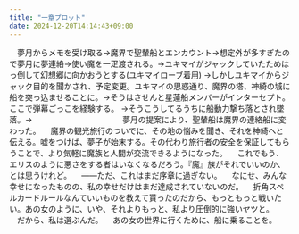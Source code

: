 ```yaml
---
title: "一章プロット"
date: 2024-12-20T14:14:43+09:00
---
```

　夢月からメモを受け取る→魔界で聖輦船とエンカウント→想定外が多すぎたので夢月に夢連絡→使い魔を一疋渡される。→ユキマイがジャックしていたためはっ倒して幻想郷に向かおうとする(ユキマイローブ着用)
→しかしユキマイからジャック目的を聞かされ、予定変更。ユキマイの思惑通り、魔界の塔、神綺の城に船を突っ込ませることに。→そうはさせんと星蓮船メンバーがインターセプト。ここで弾幕ごっこを経験する。
→そうこうしてるうちに船動力撃ち落とされ墜落。→
　
　
　
　
　
　
　
　
　夢月の提案により、聖輦船は魔界の連絡船に変わった。
　魔界の観光旅行のついでに、その地の悩みを聞き、それを神綺へと伝える。嘘をつけば、夢子が始末する。その代わり旅行者の安全を保証してもらうことで、より気軽に魔族と人間が交流できるようになった。
　これでもう、エリスのように悪さをする者はいなくなるだろう。『魔』族がそれでいいのか、とは思うけれど。
　――ただ、これはまだ序章に過ぎない。
　なにせ、みんな幸せになったものの、私の幸せだけはまだ達成されていないのだ。
　折角スペルカードルールなんていいものを教えて貰ったのだから、もっともっと戦いたい。あの女のように、いや、それよりもっと、私より圧倒的に強いヤツと。
　だから、私は選ぶんだ。
　あの女の世界に行くために、船に乗ることを。
　
　
